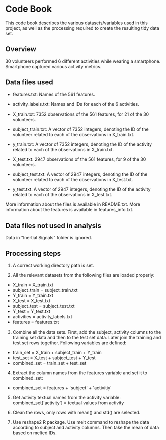 # Code Book

This code book describes the various datasets/variables used in this project, as well as the processing required to create the resulting tidy data set.

## Overview

30 volunteers performed 6 different activities while wearing a smartphone. Smartphone captured various activity metrics.

## Data files used

- features.txt: Names of the 561 features.

- activity_labels.txt: Names and IDs for each of the 6 activities.

- X_train.txt: 7352 observations of the 561 features, for 21 of the 30 volunteers.

- subject_train.txt: A vector of 7352 integers, denoting the ID of the volunteer related to each of the observations in X_train.txt.

- y_train.txt: A vector of 7352 integers, denoting the ID of the activity related to each of the observations in X_train.txt.

- X_test.txt: 2947 observations of the 561 features, for 9 of the 30 volunteers.

- subject_test.txt: A vector of 2947 integers, denoting the ID of the volunteer related to each of the observations in X_test.txt.

- y_test.txt: A vector of 2947 integers, denoting the ID of the activity related to each of the observations in X_test.txt.

More information about the files is available in README.txt. More information about the features is available in features_info.txt.

## Data files not used in analysis

Data in "Inertial Signals" folder is ignored.

## Processing steps

1. A correct working directory path is set.

2. All the relevant datasets from the following files are loaded properly:
- X_train = X_train.txt
- subject_train = subject_train.txt
- Y_train = Y_train.txt
- X_test = X_test.txt
- subject_test = subject_test.txt
- Y_test = Y_test.txt
- activities = activity_labels.txt
- features = features.txt

3. Combine all the data sets. First, add the subject, activity columns to the training set data and then
to the test set data. Later join the training and test set rows together. Following variables are defined:
- train_set = X_train + subject_train + Y_train
- test_set = X_test + subject_test + Y_test
- combined_set = train_set + test_set

4. Extract the column names from the features variable and set it to combined_set:
- combined_set = features + 'subject' + 'activitiy'

5. Get activity textual names from the activity variable:
combined_set['activity'] = textual values from activity

6. Clean the rows, only rows with mean() and std() are selected.

7. Use reshape2 R package. Use melt command to reshape the data according to subject and activity
columns. Then take the mean of data based on melted IDs.

